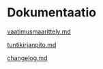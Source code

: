 # Dokumentaatio
[vaatimusmaarittely.md](/dokumentaatio/vaatimusmaarittely.md)

[tuntikirjanpito.md](/dokumentaatio/tuntikirjanpito.md)

[changelog.md](/dokumentaatio/changelog.md)